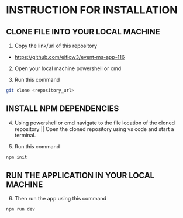 # INSTRUCTION FOR INSTALLATION

## CLONE FILE INTO YOUR LOCAL MACHINE

1. Copy the link/url of this repository
  - https://github.com/eiflow3/event-ms-app-116
   
2. Open your local machine powershell or cmd
   
3. Run this command

```bash
git clone <repository_url>
```

## INSTALL NPM DEPENDENCIES
4. Using powershell or cmd navigate to the file location of the cloned repository || Open the cloned repository using vs code and start a terminal.
   
5. Run this command
```bash
npm init
```

## RUN THE APPLICATION IN YOUR LOCAL MACHINE
6. Then run the app using this command
```bash
npm run dev
```


